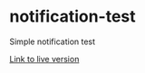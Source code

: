 # notification-test
Simple notification test

[Link to live version](https://chrisdavidmills.github.io/notification-test/)